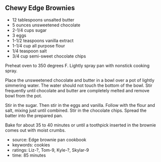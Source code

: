 Chewy Edge Brownies
-------------------

- 12 tablespoons unsalted butter
- 5 ounces unsweetened chocolate
- 2-1/4 cups sugar
- 3 eggs
- 1-1/2 teaspoons vanilla extract
- 1-1/4 cup all purpose flour
- 1/4 teaspoon salt
- 3/4 cup semi-sweet chocolate chips

Preheat oven to 350 degrees F.  Lightly spray pan with nonstick
cooking spray.

Place the unsweetened chocolate and butter in a bowl over a pot of
lightly simmering water.  The water should not touch the bottom of the
bowl.  Stir frequently until chocolate and butter are completely
melted and remove bowl from the pot.

Stir in the sugar.  Then stir in the eggs and vanilla.  Follow with
the flour and salt, mixing just until combined.  Stir in the chocolate
chips.  Spread the batter into the prepared pan.

Bake for about 35 to 40 minutes or until a toothpick inserted in the
brownie comes out with moist crumbs.

- source: Edge brownie pan cookbook
- keywords: cookies
- ratings: Liz-?, Tom-9, Kyle-?, Skylar-9
- time: 85 minutes
